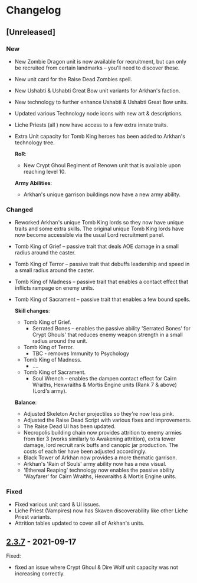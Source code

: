 # Changelog

## [Unreleased]

### New

- New Zombie Dragon unit is now available for recruitment, but can only be recruited from certain landmarks – you'll need to discover these.
- New unit card for the Raise Dead Zombies spell.
- New Ushabti & Ushabti Great Bow unit variants for Arkhan's faction.
- New technology to further enhance Ushabti & Ushabti Great Bow units.
- Updated various Technology node icons with new art & descriptions.
- Liche Priests (all ) now have access to a few extra innate traits.
- Extra Unit capacity for Tomb King heroes has been added to Arkhan's technology tree.

  **RoR**:
  - New Crypt Ghoul Regiment of Renown unit that is available upon reaching level 10.

  **Army Abilities**:
  - Arkhan's unique garrison buildings now have a new army ability.

### Changed

- Reworked Arkhan's unique Tomb King lords so they now have unique traits and some extra skills. The original unique Tomb King lords have now become accessible via the usual Lord recruitment panel.
- Tomb King of Grief – passive trait that deals AOE damage in a small radius around the caster.
- Tomb King of Terror – passive trait that debuffs leadership and speed in a small radius around the caster.
- Tomb King of Madness – passive trait that enables a contact effect that inflicts rampage on enemy units.
- Tomb King of Sacrament – passive trait that enables a few bound spells.

  **Skill changes**:

  - Tomb King of Grief.
    - Serrated Bones – enables the passive ability 'Serrated Bones' for Crypt Ghouls' that reduces enemy weapon strength in a small radius around the unit.
  - Tomb King of Terror.
    - TBC - removes Immunity to Psychology
  - Tomb King of Madness.
    - ….
  - Tomb King of Sacrament.
    - Soul Wrench – enables the dampen contact effect for Cairn Wraiths, Hexwraiths & Mortis Engine units (Rank 7 & above) (Lord's army).

  **Balance**:

  - Adjusted Skeleton Archer projectiles so they're now less pink.
  - Adjusted the Raise Dead Script with various fixes and improvements.
  - The Raise Dead UI has been updated.
  - Necropolis building chain now provides attrition to enemy armies from tier 3 (works similarly to Awakening attrition), extra tower damage, lord recruit rank buffs and canopic jar production. The costs of each tier have been adjusted accordingly.
  - Black Tower of Arkhan now provides a more thematic garrison.
  - Arkhan's 'Rain of Souls' army ability now has a new visual.
  - 'Ethereal Reaping' technology now enables the passive ability 'Wayfarer' for Cairn Wraiths, Hexwraiths & Mortis Engine units.

### Fixed

- Fixed various unit card & UI issues.
- Liche Priest (Vampires) now has Skaven discoverability like other Liche Priest variants.
- Attrition tables updated to cover all of Arkhan's units.

## [2.3.7](../../releases/tag/2.3.7) - 2021-09-17

Fixed:

- fixed an issue where Crypt Ghoul & Dire Wolf unit capacity was not increasing correctly.
